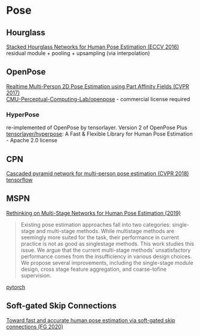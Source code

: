 # Pose

## Hourglass
[Stacked Hourglass Networks for Human Pose Estimation (ECCV 2016)](https://arxiv.org/abs/1603.06937)  
residual module + pooling + upsampling (via interpolation)

## OpenPose
[Realtime Multi-Person 2D Pose Estimation using Part Affinity Fields (CVPR 2017)](http://openaccess.thecvf.com/content_cvpr_2017/papers/Cao_Realtime_Multi-Person_2D_CVPR_2017_paper.pdf)  
[CMU-Perceptual-Computing-Lab/openpose](https://github.com/CMU-Perceptual-Computing-Lab/openpose) -  commercial license required
### HyperPose
re-implemented of OpenPose by tensorlayer. Version 2 of OpenPose Plus  
[tensorlayer/hyperpose](https://github.com/tensorlayer/hyperpose): A Fast & Flexible Library for Human Pose Estimation - Apache 2.0 license

## CPN
[Cascaded pyramid network for multi-person pose estimation (CVPR 2018)](https://arxiv.org/abs/1711.07319)  
[tensorflow](https://github.com/chenyilun95/tf-cpn)

## MSPN
[Rethinking on Multi-Stage Networks for Human Pose Estimation (2019)](https://arxiv.org/abs/1901.00148)  
> Existing pose estimation approaches fall into two categories: single-stage and multi-stage methods. While multistage methods are seemingly more suited for the task, their performance in current practice is not as good as singlestage methods. This work studies this issue. We argue that the current multi-stage methods’ unsatisfactory performance comes from the insufficiency in various design choices. We propose several improvements, including the single-stage module design, cross stage feature aggregation, and coarse-tofine supervision.  

[pytorch](https://github.com/fenglinglwb/MSPN)

## Soft-gated Skip Connections
[Toward fast and accurate human pose estimation via soft-gated skip connections (FG 2020)](https://arxiv.org/pdf/2002.11098.pdf)
